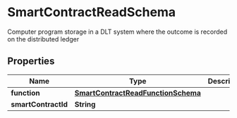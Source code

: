 

# SmartContractReadSchema

Computer program storage in a DLT system where the outcome is recorded on the distributed ledger

## Properties

Name | Type | Description | Notes
------------ | ------------- | ------------- | -------------
**function** | [**SmartContractReadFunctionSchema**](SmartContractReadFunctionSchema.md) |  |  [optional]
**smartContractId** | **String** |  |  [optional]



